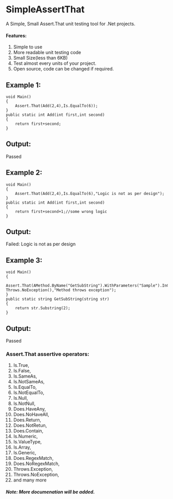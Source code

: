 # SimpleAssertThat
A Simple, Small Assert.That unit testing tool for .Net projects.

#### Features:
1. Simple to use
2. More readable unit testing code
3. Small Size(less than 6KB)
4. Test almost every units of your project.
5. Open source, code can be changed if required.

## Example 1:
```
void Main()
{
	Assert.That(Add(2,4),Is.EqualTo(6));
}
public static int Add(int first,int second)
{
	return first+second;
}
```

## Output:
Passed


## Example 2:
```
void Main()
{
	Assert.That(Add(2,4),Is.EqualTo(6),"Logic is not as per design");
}
public static int Add(int first,int second)
{
	return first+second+1;//some wrong logic
}
```

## Output:
Failed: Logic is not as per design

## Example 3:
```
void Main()
{
	Assert.That(AMethod.ByName("GetSubString").WithParameters("Sample").InClass("MyName.Test"), Throws.NoException(),"Method throws exception");
}
public static string GetSubString(string str)
{
	return str.Substring(2);
}
```
## Output:
Passed

### Assert.That assertive operators:
1. Is.True,
2. Is.False,
3. Is.SameAs,
4. Is.NotSameAs,
5. Is.EqualTo,
6. Is.NotEqualTo,
7. Is.Null,
8. Is.NotNull,
9. Does.HaveAny,
10. Does.NoHaveAll,
11. Does.Return,
12. Does.NotRetun,
13. Does.Contain,
14. Is.Numeric,
15. Is.ValueType,
16. Is.Array,
17. Is.Generic,
18. Does.RegexMatch,
19. Does.NoRegexMatch,
20. Throws.Exception,
21. Throws.NoException,
22. and many more

##### Note: More documenation will be added.
